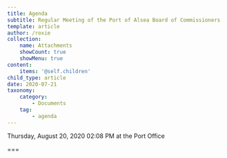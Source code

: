 ```yaml
---
title: Agenda
subtitle: Regular Meeting of the Port of Alsea Board of Commissioners
template: article
author: /roxie
collection:
    name: Attachments
    showCount: true
    showMenu: true
content:
    items: '@self.children'
child_type: article
date: 2020-07-21
taxonomy:
    category: 
        - Documents
    tag: 
        - agenda
---
```


Thursday, August 20, 2020 02:08 PM at the Port Office

===



